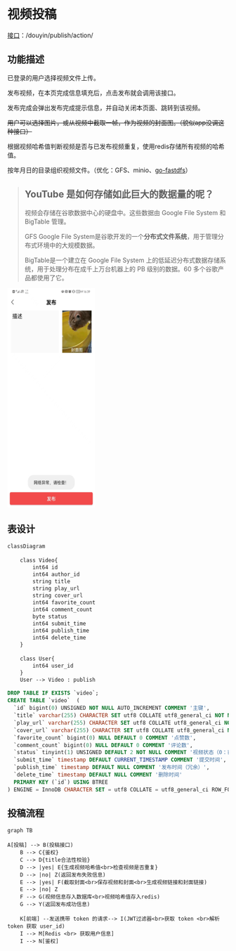 # 视频投稿

[接口](https://www.apifox.cn/apidoc/shared-09d88f32-0b6c-4157-9d07-a36d32d7a75c/api-50707520)：/douyin/publish/action/

## 功能描述

已登录的用户选择视频文件上传。

发布视频，在本页完成信息填充后，点击发布就会调用该接口。

发布完成会弹出发布完成提示信息，并自动关闭本页面、跳转到该视频。

~~用户可以选择图片，或从视频中截取一帧，作为视频的封面图。（貌似app没调这种接口）~~

根据视频哈希值判断视频是否与已发布视频重复，使用redis存储所有视频的哈希值。

按年月日的目录组织视频文件。（优化：GFS、minio、[go-fastdfs](https://sjqzhang.github.io/go-fastdfs/usage.html#go)）

> ## YouTube 是如何存储如此巨大的数据量的呢？
>
> 视频会存储在谷歌数据中心的硬盘中。这些数据由 Google File System 和 BigTable 管理。
>
> GFS Google File System是谷歌开发的一个**分布式文件系统**，用于管理分布式环境中的大规模数据。
>
> BigTable是一个建立在 Google File System 上的低延迟分布式数据存储系统，用于处理分布在成千上万台机器上的 PB 级别的数据。60 多个谷歌产品都使用了它。

<img src="media/publish_action.jpg" height="500" width="200" />



## 表设计

```mermaid
classDiagram
    
    class Video{
    	int64 id
    	int64 author_id
    	string title
    	string play_url
    	string cover_url
    	int64 favorite_count
    	int64 comment_count
    	byte status
    	int64 submit_time
    	int64 publish_time
    	int64 delete_time
    }
    
    class User{
    	int64 user_id
    }
    User --> Video : publish
```
```sql
DROP TABLE IF EXISTS `video`;
CREATE TABLE `video`  (
  `id` bigint(0) UNSIGNED NOT NULL AUTO_INCREMENT COMMENT '主键',
  `title` varchar(255) CHARACTER SET utf8 COLLATE utf8_general_ci NOT NULL COMMENT '投稿标题',
  `play_url` varchar(255) CHARACTER SET utf8 COLLATE utf8_general_ci NOT NULL COMMENT '投稿视频',
  `cover_url` varchar(255) CHARACTER SET utf8 COLLATE utf8_general_ci NOT NULL COMMENT '投稿封面',
  `favorite_count` bigint(0) NULL DEFAULT 0 COMMENT '点赞数',
  `comment_count` bigint(0) NULL DEFAULT 0 COMMENT '评论数',
  `status` tinyint(1) UNSIGNED DEFAULT 2 NOT NULL COMMENT '视频状态（0：已发布，1：已删除，2：审核中（冗余））',
  `submit_time` timestamp DEFAULT CURRENT_TIMESTAMP COMMENT '提交时间',
  `publish_time` timestamp DEFAULT NULL COMMENT '发布时间（冗余）',
  `delete_time` timestamp DEFAULT NULL COMMENT '删除时间'
  PRIMARY KEY (`id`) USING BTREE
) ENGINE = InnoDB CHARACTER SET = utf8 COLLATE = utf8_general_ci ROW_FORMAT = Dynamic;
```



## 投稿流程

```mermaid
graph TB

A[投稿] --> B(投稿接口)
	B --> C{鉴权}
	C --> D{title合法性校验}
	D --> |yes| E{生成视频哈希值<br>检查视频是否重复}
	D --> |no| Z(返回发布失败信息)
	E --> |yes| F(截取封面<br>保存视频和封面<br>生成视频链接和封面链接)
	E --> |no| Z
	F --> G(视频信息存入数据库<br>视频哈希值存入redis)
	G --> Y(返回发布成功信息)
	
	K[前端] --发送携带 token 的请求--> I(JWT过滤器<br>获取 token <br>解析 token 获取 user_id)
	I --> M[Redis <br> 获取用户信息]
	I --> N[鉴权]

```
